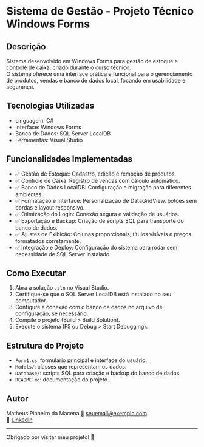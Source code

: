 ﻿# Sistema de Gestão - Projeto Técnico Windows Forms

## Descrição

Sistema desenvolvido em Windows Forms para gestão de estoque e controle de caixa, criado durante o curso técnico.  
O sistema oferece uma interface prática e funcional para o gerenciamento de produtos, vendas e banco de dados local, focando em usabilidade e segurança.

## Tecnologias Utilizadas

- Linguagem: C#  
- Interface: Windows Forms  
- Banco de Dados: SQL Server LocalDB  
- Ferramentas: Visual Studio  

## Funcionalidades Implementadas

- ✅ Gestão de Estoque: Cadastro, edição e remoção de produtos.  
- ✅ Controle de Caixa: Registro de vendas com cálculo automático.  
- ✅ Banco de Dados LocalDB: Configuração e migração para diferentes ambientes.  
- ✅ Formatação e Interface: Personalização de DataGridView, botões sem bordas e layout responsivo.  
- ✅ Otimização do Login: Conexão segura e validação de usuários.  
- ✅ Exportação e Backup: Criação de scripts SQL para transporte do banco de dados.  
- ✅ Ajustes de Exibição: Colunas proporcionais, títulos visíveis e preços formatados corretamente.  
- ✅ Integração e Deploy: Configuração do sistema para rodar sem necessidade de SQL Server instalado.  

## Como Executar

1. Abra a solução `.sln` no Visual Studio.  
2. Certifique-se que o SQL Server LocalDB está instalado no seu computador.  
3. Configure a conexão com o banco de dados no arquivo de configuração, se necessário.  
4. Compile o projeto (Build > Build Solution).  
5. Execute o sistema (F5 ou Debug > Start Debugging).  

## Estrutura do Projeto

- `Form1.cs`: formulário principal e interface do usuário.  
- `Models/`: classes que representam os dados.  
- `Database/`: scripts SQL para criação e backup do banco de dados.  
- `README.md`: documentação do projeto.  

## Autor

Matheus Pinheiro da Macena
📧 seuemail@exemplo.com  
🔗 [LinkedIn](https://www.linkedin.com/in/matheus-pinheiro100/)  

---

Obrigado por visitar meu projeto! 🚀
